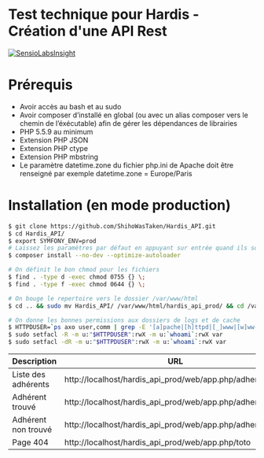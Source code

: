Test technique pour Hardis - Création d'une API Rest
=======

[![SensioLabsInsight](https://insight.sensiolabs.com/projects/21be9ed2-ea96-4120-b96e-593a73ab9db2/big.png)](https://insight.sensiolabs.com/projects/21be9ed2-ea96-4120-b96e-593a73ab9db2)

Prérequis
======
* Avoir accès au bash et au sudo
*	Avoir composer d’installé en global (ou avec un alias composer vers le chemin de l’éxécutable) afin de gérer les dépendances de librairies
*	PHP 5.5.9 au minimum
*	Extension PHP JSON
*	Extension PHP ctype
*	Extension PHP mbstring
*	Le paramètre datetime.zone du fichier php.ini de Apache doit être renseigné par exemple datetime.zone = Europe/Paris


Installation (en mode production)
======

```bash
$ git clone https://github.com/ShihoWasTaken/Hardis_API.git
$ cd Hardis_API/
$ export SYMFONY_ENV=prod
# Laissez les paramètres par défaut en appuyant sur entrée quand ils sont demandés
$ composer install --no-dev --optimize-autoloader

# On définit le bon chmod pour les fichiers
$ find . -type d -exec chmod 0755 {} \;
$ find . -type f -exec chmod 0644 {} \;

# On bouge le repertoire vers le dossier /var/www/html
$ cd .. && sudo mv Hardis_API/ /var/www/html/hardis_api_prod/ && cd /var/www/html/hardis_api_prod/

# On donne les bonnes permissions aux dossiers de logs et de cache
$ HTTPDUSER=`ps axo user,comm | grep -E '[a]pache|[h]ttpd|[_]www|[w]ww-data|[n]ginx' | grep -v root | head -1 | cut -d\  -f1`
$ sudo setfacl -R -m u:"$HTTPDUSER":rwX -m u:`whoami`:rwX var
$ sudo setfacl -dR -m u:"$HTTPDUSER":rwX -m u:`whoami`:rwX var
``` 
Description | URL
--- | ---
Liste des adhérents | http://localhost/hardis_api_prod/web/app.php/adherents
Adhérent trouvé | http://localhost/hardis_api_prod/web/app.php/adherents/2
Adhérent non trouvé | http://localhost/hardis_api_prod/web/app.php/adherents/99
Page 404 | http://localhost/hardis_api_prod/web/app.php/toto
